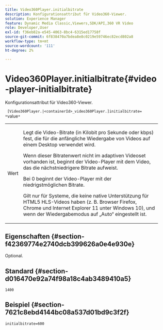```yaml
---
title: Video360Player.initialbitrate
description: Konfigurationsattribut für Video360-Viewer.
solution: Experience Manager
feature: Dynamic Media Classic,Viewers,SDK/API,360 VR Video
role: Developer,User
exl-id: f36eb82a-e545-4063-8bc4-6315ed17758f
source-git-commit: 6f838470a7bdea8e8c0219e59746ec82ecd802a8
workflow-type: tm+mt
source-wordcount: '111'
ht-degree: 2%

---
```


# Video360Player.initialbitrate{#video-player-initialbitrate}

Konfigurationsattribut für Video360-Viewer.

` [Video360Player.|<containerId>_video360Player.]initialbitrate= *`value`*`

<table id="table_C616483932C2482CA9794DDD7313FD7C"> 
 <tbody> 
  <tr> 
   <td colname="col1"> <p> <span class="codeph"> Wert</span> </p> </td> 
   <td colname="col2"> <p> Legt die Video-Bitrate (in Kilobit pro Sekunde oder kbps) fest, die für die anfängliche Wiedergabe von Videos auf einem Desktop verwendet wird. </p> <p>Wenn dieser Bitratenwert nicht im adaptiven Videoset vorhanden ist, beginnt der Video-Player mit dem Video, das die nächstniedrigere Bitrate aufweist. </p> <p>Bei <span class="codeph"> 0</span> beginnt der Video-Player mit der niedrigstmöglichen Bitrate. </p> <p>Gilt nur für Systeme, die keine native Unterstützung für HTML5 HLS-Videos haben (z. B. Browser Firefox, Chrome und Internet Explorer 11 unter Windows 10), und wenn der Wiedergabemodus auf „Auto“ eingestellt ist. </p> </td> 
  </tr> 
 </tbody> 
</table>

## Eigenschaften {#section-f42369774e2740dcb399626a0e4e930e}

Optional.

## Standard {#section-d016470e92a74f98a18c4ab3489410a5}

`1400`

## Beispiel {#section-7621c8ebd4144bc08a537d01bd9c3f2f}

```
initialbitrate=600
```
